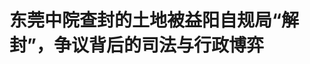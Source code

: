 <!DOCTYPE html>
<html lang="zh-CN">

<head>
    
<title>东莞中院查封的土地被益阳自规局“解封”，争议背后的司法与行政博弈_腾讯新闻</title>
<meta name="keywords" content="东莞中院,益阳,东莞,土地,查封,法院,湖南">
<meta name="description" content="法院查封的土地，却被异地自然资源和规划局直接解封，并注销了土地使用权。这是广东省东莞市中级人民法院在一起执行案中遇到的情况。该院查封的土地位于湖南省益阳市高新区，当法院准备对查封土地进行评估拍卖时，益阳市自然资源和规划局（以下简称“益阳自规局”）向法院发来一纸通知书，称经局长办公室会议，涉案土地已解...">
<meta name="author" content="腾讯网">
<meta name="copyright" content="Copyright 1998 - 2025 Tencent. All Rights Reserved">
<meta property="og:type" content="news" />

<meta property="og:title" content="东莞中院查封的土地被益阳自规局“解封”，争议背后的司法与行政博弈_腾讯新闻" />
<meta property="og:description" content="法院查封的土地，却被异地自然资源和规划局直接解封，并注销了土地使用权。这是广东省东莞市中级人民法院在一起执行案中遇到的情况。该院查封的土地位于湖南省益阳市高新区，当法院准备对查封土地进行评估拍卖时，益阳市自然资源和规划局（以下简称“益阳自规局”）向法院发来一纸通知书，称经局长办公室会议，涉案土地已解..." />
<meta property="og:url" content="https://news.qq.com/rain/a/20250524A01N5Y00" />
<meta property="og:image" content="https://inews.gtimg.com/news_ls/O17pRvGUvkfi67jfx78fYPyImjMrFt6RHea-VAThyPxs4AA_640330/0" />
<meta property="article:author" content="澎湃新闻" />
<meta property="article:published_time" content="2025-05-24 07:34:29" />
<meta property="category" content="law" />

<meta name="baidu-site-verification" content="jJeIJ5X7pP" />
    <meta charset="utf-8" />
<meta http-equiv="X-UA-Compatible" content="IE=Edge" />
<meta name="viewport" content="width=device-width, initial-scale=1, shrink-to-fit=no" />
<link rel="dns-prefetch" href="mat1.gtimg.com">
<link rel="dns-prefetch" href="i.news.qq.com">
<link rel="shortcut icon" href="https://mat1.gtimg.com/qqcdn/qqindex2021/favicon.ico">
<script nomodule="true" src="https://mat1.gtimg.com/qqcdn/qqindex2021/common-static/20240515201444/core3-37-1.min.js"></script>
<script>
  try {
    if (!window.IntersectionObserver) {
      var observerScript = document.createElement('script');
      observerScript.src = "https://mat1.gtimg.com/qqcdn/qqindex2021/common-static/20241024141058/intersection-observer-polyfill.js";
      document.head.appendChild(observerScript);
    }
  } catch (error) {}
</script>

<script>
  try {
    if (!Element.prototype.scrollTo) {
      var scrollScript = document.createElement('script');
      scrollScript.src = "https://mat1.gtimg.com/qqcdn/qqindex2021/common-static/20241025153001/scroll-behavior-polyfill.js";
      document.head.appendChild(scrollScript);
    }
  } catch (error) {}
</script>
<script>
  try {
    if ('scrollRestoration' in window.history) {
      window.history.scrollRestoration = 'manual';
    }
    window.isPcClient = Boolean(window.electron) && (
      window.navigator.userAgent.indexOf('pc-client') > 0 ||
      window.navigator.userAgent.indexOf('TencentNews') > 0
    );
  } catch {}
</script>
<script>
  try {
    if (window.isPcClient) {
      var bodyStyle = document.createElement('style');
      bodyStyle.innerText = 'body{ zoom: 0.95 }';
      document.head.appendChild(bodyStyle);
    }
  } catch {}
</script>
<script>
  window.DATA = {"url":"https://view.inews.qq.com/a/20250524A01N5Y00","article_id":"20250524A01N5Y00","article_type":"0","title":"东莞中院查封的土地被益阳自规局“解封”，争议背后的司法与行政博弈","desc":"法院查封的土地，却被异地自然资源和规划局直接解封，并注销了土地使用权。这是广东省东莞市中级人民法院在一起执行案中遇到的情况。该院查封的土地位于湖南省益阳市高新区，当法院准备对查封土地进行评估拍卖时，益阳市自然资源和规划局（以下简称“益阳自规局”）向法院发来一纸通知书，称经局长办公室会议，涉案土地已解...","iNewsRecommendLevel":1,"abstract":"法院查封的土地，却被异地自然资源和规划局直接解封，并注销了土地使用权。这是广东省东莞市中级人民法院在一起执行案中遇到的情况。该院查封的土地位于湖南省益阳市高新区，当法院准备对查封土地进行评估拍卖时，益阳市自然资源和规划局（以下简称“益阳自规局”）向法院发来一纸通知书，称经局长办公室会议，涉案土地已解...","catalog1":"law","ad_channel_sign":"news","introduction":"","media":"澎湃新闻","media_id":"5007264","pubtime":"2025-05-24 07:34:29","comment_id":"8414413270","political":0,"cmsId":"20250524A01N5Y00","cms_id":"20250524A01N5Y00","closeAllAd":0,"closeAllFavorite":false,"originContent":{"directory":{"ai_list":[{"desc":"法院查封的土地被异地局解封","link":"AIPOS_0"},{"desc":"东莞中院要求益阳局追回财产","link":"AIPOS_1"}],"enable":1,"list":null},"key_points_show":["广东省东莞市中级人民法院查封的土地位于湖南省益阳市高新区，却被益阳市自然资源和规划局直接解封并注销土地使用权。","2015年一起企业债务纠纷导致东莞中院查封涉案土地，益阳自规局在2024年7月解除了法院的查封并注销了土地使用权。","东莞中院已向益阳自规局发出通知，要求其追回查封财产或承担相应赔偿责任，但益阳方面未予回应。","由于此，东莞中院将继续对涉案土地进行拍卖处置，并追究益阳自规局的法律责任。"],"text":"\u003cdiv class=\"rich_media_content\"\u003e\u003cp\u003e\u003c!--AIPOS_0--\u003e法院查封的土地，却被异地自然资源和规划局直接解封，并注销了土地使用权。\u003c/p\u003e\u003cp\u003e这是广东省东莞市中级人民法院在一起执行案中遇到的情况。该院查封的土地位于湖南省益阳市高新区，当法院准备对查封土地进行评估拍卖时，益阳市自然资源和规划局（以下简称“益阳自规局”）向法院发来一纸通知书，称经局长办公室会议，涉案土地已解封，国有土地使用权证已注销。\u003c/p\u003e\u003cp\u003e法律明确规定，人民法院裁定采取的保全措施，除人民法院自行解除或上级法院决定解除外，保全期限内，任何单位不得解除保全措施。\u003c/p\u003e\u003cp\u003e\u003c!--AIPOS_1--\u003e东莞中院向益阳自规局发出通知，称其擅自处分该院已经查封的财产，责令限期追回上述财产或承担相应的赔偿责任。逾期不追回或赔偿的，该院将进行罚款或拘留。\u003c/p\u003e\u003cp\u003e\u003c!--IMG_0--\u003e\u003c/p\u003e\u003cp class=\"qqnews_image_desc\" style=\"color: #666; font-size: 14px; text-align: center\"\u003e涉案地块 。图均为采访获取资料\u003c/p\u003e\u003cp\u003e这起土地处分争议可上溯至2015年的一起企业债务纠纷，东莞中院在2016年查封了两块涉案土地。益阳方面2019年曾以涉案两块地为闲置土地作出无偿收回的决定，但未事先征求东莞中院意见，后续也未退回土地或给予债权人赔偿。\u003c/p\u003e\u003cp\u003e5月20日，时任益阳市自然资源和规划局局长龚悟云向澎湃新闻表示，“我们是依法依规的，是依法行政。”\u003c/p\u003e\u003cp\u003e而此前的2025年2月24日，东莞中院已对该“注销使用权证”的土地进行续封。\u003c/p\u003e\u003cp\u003e5月21日，东莞中院相关负责人回应澎湃新闻，“我们没有对涉案土地解封，我们的执行案件仍在办理当中。”\u003c/p\u003e\u003cp\u003e\u003c!--IMG_1--\u003e\u003c/p\u003e\u003cp class=\"qqnews_image_desc\" style=\"color: #666; font-size: 14px; text-align: center\"\u003e涉案地块\u003c/p\u003e\u003cp\u003e\u003cstrong\u003e法院欲拍卖查封土地，发现土地证早已被政府部门“注销”\u003c/strong\u003e\u003c/p\u003e\u003cp\u003e益阳市高新区龙洲路位于益阳城区，周边高楼林立、车水马龙，有喜来登酒店等高端商业。龙洲路与鹿角园路交界处西南角，龙洲南路东侧、迎宾路北侧，各有一块长满杂草的土地。这两块土地的使用权人为益阳惠和建设发展有限公司（以下简称惠和公司）。但因债务纠纷，这两块土地被东莞中院查封。\u003c/p\u003e\u003cp\u003e2024年5月，东莞中院选定评估机构、现场调查土地状况，准备对该土地进行拍卖处置。同年10月，当东莞中院向益阳市不动产中心调取土地权属登记现状，却得到反馈：涉案土地已于2024年7月4日被解封。解封“附记”是，根据益阳市自然资源和规划局第14次局长办公会议纪要、国有土地使用权证注销通知书，上报科长、中心分管主任同意，经中心主任批示，解除查封。\u003c/p\u003e\u003cp\u003e\u003c!--IMG_2--\u003e\u003c/p\u003e\u003cp class=\"qqnews_image_desc\" style=\"color: #666; font-size: 14px; text-align: center\"\u003e涉案地块大致方位\u003c/p\u003e\u003cp\u003e《最高人民法院关于适用\u0026lt;中华人民共和国民事诉讼法\u0026gt;的解释》第一百六十五条明确规定，人民法院裁定采取保全措施后，除作出保全裁定的人民法院自行解除或者其上级人民法院决定解除外，在保全期限内，任何单位不得解除保全措施。\u003c/p\u003e\u003cp\u003e东莞中院查封涉案土地，是为确保东莞市康帝国际酒店有限公司（以下简称康帝公司）一个多亿元的债权实现。\u003c/p\u003e\u003cp\u003e司法文书显示，2013年，惠和公司的股东莆田市美诚达李氏工艺美术有限公司（以下简称美诚达）为开发涉案土地，从康帝公司借款1.08亿元，惠和公司提供连带担保。2015年，由于上述欠款未按约偿还，康帝公司诉至法院，双方达成调解后，惠和公司仍未履行，康帝公司申请强制执行，2016年3月22日，东莞中院查封了上述两块土地。\u003c!--MID_AD_0--\u003e\u003c!--EOP_0--\u003e\u003c/p\u003e\u003c!--MID_ARTICLE_AD_0--\u003e\u003c!--PARAGRAPH_0--\u003e\u003cp\u003e2024年11月12日，就益阳自规局解封、注销土地使用权一事，东莞中院组织康帝公司以及益阳方面听证调查。益阳市高新区管委会派人参加，益阳自规局、不动产中心主要负责人均未到庭。2024年11月19日，益阳市委常委、副市长朱春光带队到东莞中院协调。法院转达了康帝公司提供的调解方案，但益阳方面没有现场表态。\u003c/p\u003e\u003cp\u003e2024年11月25日，东莞中院收到益阳自规局提交的《关于提供解封、注销登记有关依据的回复意见》。该意见称，益阳自规局收回案涉土地使用权有法律依据，如，湖南法院对要求撤销收回土地决定的驳回判决，闲置土地的处置法规等。\u003c/p\u003e\u003cp\u003e5月20日，在接受澎湃新闻采访时，益阳市财政局局长龚悟云表示，解封是“依法依规的，是有法律依据”。“除湖南高院的裁定，还有很多依据，我们是依法行政。”龚悟云说。他在2022年2月至2025年4月担任益阳市自然资源和规划局局长。\u003c/p\u003e\u003cp\u003e\u003c!--IMG_3--\u003e\u003c/p\u003e\u003cp class=\"qqnews_image_desc\" style=\"color: #666; font-size: 14px; text-align: center\"\u003e涉案土地的查封登记信息。\u003c/p\u003e\u003cp\u003e\u003cstrong\u003e土地被收回但债务尚未结清，湖南高院：政府表示愿意补偿\u003c/strong\u003e\u003c/p\u003e\u003cp\u003e湖南高院2023年5月5日作出的行政裁定显示，惠和公司于2011年11月2日取得涉案土地使用权证，两块地2013年经政府收回部分后，还有10万多平方米。2019年8月28日，益阳自规局认定，涉案两块地为闲置土地。2019年9月29日，经益阳市政府批准同意，益阳自规局作出无偿收回两块土地使用权的决定。\u003c/p\u003e\u003cp\u003e针对这个土地回收决定，债权人康帝公司于2019年12月3日向湖南省政府申请行政复议。随后，益阳市桃江县法院也立案受理惠和公司另一债权人\u003c!--SECURE_LINK_BEGIN_0--\u003e中建五局\u003c!--SECURE_LINK_END_0--\u003e的起诉，其起诉也是要求撤销该收回决定。桃江县法院作出驳回中建五局诉请的实体判决。湖南省政府基于桃江法院的判决，以“诉讼标的已为生效判决所羁束”为由，驳回了康帝公司的复议申请。\u003c!--MID_AD_1--\u003e\u003c!--EOP_1--\u003e\u003c/p\u003e\u003c!--MID_ARTICLE_AD_1--\u003e\u003c!--PARAGRAPH_1--\u003e\u003cp\u003e康帝公司不服，诉至长沙中级人民法院，长沙中院一审驳回。康帝公司又上诉至湖南省高级人民法院。湖南高院维持了长沙中院的裁定。\u003c/p\u003e\u003cp\u003e但湖南高院在裁定中明确指出，“桃江法院立案受理不当，导致后续湖南省政府只能作出驳回复议申请。但考虑到康帝公司诉讼目的是解决案涉土地被收回后对其债权的补偿问题，而益阳市政府、益阳市高新区管委会表示愿意制定相应补偿方案并继续与康帝公司、惠和公司进行沟通协调。综上所述，上诉人的上诉理由虽然部分成立，但鉴于本案并无改判的必要，故对一审裁定驳回起诉的处理结论可予维持。”\u003c!--MID_AD_2--\u003e\u003c!--EOP_2--\u003e\u003c/p\u003e\u003c!--MID_ARTICLE_AD_2--\u003e\u003c!--PARAGRAPH_2--\u003e\u003cp\u003e康帝公司代理律师刘高介绍，关于法院查封土地与行政无偿收回的问题，《最高人民法院第一巡回法庭关于行政审判法律适用若干问题的会议纪要》第27条提及：“法院查封之前，土地闲置已经超过两年的，市、县人民政府有权无偿收回土地使用权。但是，作出决定的市、县人民政府应当函请有关人民法院依法及时解除查封。人民法院及时解除查封的条件应当是，政府向债权人支付相应的债务及利息款项，结清查封土地上的债务。”\u003c!--MID_AD_3--\u003e\u003c!--EOP_3--\u003e\u003c/p\u003e\u003c!--MID_ARTICLE_AD_3--\u003e\u003c!--PARAGRAPH_3--\u003e\u003cp\u003e“根据上述文件，政府无偿回收土地的前提，是结清土地上的债务，再通过法院来解封。”刘高说。\u003c/p\u003e\u003cp\u003e澎湃新闻就此电话联系益阳市委常委、常务副市长兼益阳高新区党工委第一书记刘勇会，在表明记者的身份后，他连说三声“打错了”，便挂断了电话。\u003c/p\u003e\u003cp\u003e\u003c!--IMG_4--\u003e\u003c/p\u003e\u003cp class=\"qqnews_image_desc\" style=\"color: #666; font-size: 14px; text-align: center\"\u003e东莞中院向益阳资规局发出的通知\u003c/p\u003e\u003cp\u003e\u003cstrong\u003e东莞中院：土地仍在继续查封，将依法处置\u003c/strong\u003e\u003c/p\u003e\u003cp\u003e康帝公司法定代表人莫若彬向澎湃新闻称，自2016年法院查封涉案土地伊始，经康帝公司申请，东莞中院就在积极处置该土地。2016年5月，东莞中院委托评估机构对两块土地进行了评估，评估价值为1.308和1.015亿元。\u003c/p\u003e\u003cp\u003e但在执行过程中，2017年3月26日，东莞中院收到益阳市公安局朝阳分局发来的《关于中止拍卖惠和公司名下益国用（2011）第D00346、D00347号土地使用权的函》，该函称，涉案两宗土地使用权与该局立案侦查的惠和公司诈骗案中的标的物重合，而要求中止司法拍卖。后来，该刑事案件撤案。但2019年8月16日，又有案外人对涉案土地提执行异议。\u003c!--MID_AD_4--\u003e\u003c!--EOP_4--\u003e\u003c/p\u003e\u003c!--MID_ARTICLE_AD_4--\u003e\u003c!--PARAGRAPH_4--\u003e\u003cp\u003e2019年9月，益阳自规局在未事先征求东莞中院意见的情况下，作出了收回涉案土地的决定。此后因该收回决定，当事人提起系列诉讼并中断执行。\u003c/p\u003e\u003cp\u003e2023年5月湖南高院裁定下达后，经康帝公司申请，2023年6月6日，东莞中院恢复执行，涉案土地再次进入拍卖处置程序。然而，正如前述，益阳自规局又在未通知东莞中院的情况下，于2024年7月解除了法院的查封，并办理了土地注销登记。\u003c/p\u003e\u003cp\u003e莫若彬说，湖南高院裁定下达后，益阳高新区管委会与该公司协商，公司最终同意只补偿1.0669亿元，这比应得的债权少了1亿多元。当时约定补偿最迟在2023年12月底前支付，公司收款同时便向法院申请解封，但后来益阳方面一直没给补偿，直到土地证被注销。\u003c/p\u003e\u003cp\u003e在后续又多次协商无果的情况下，2024年12月13日，东莞中院向益阳自规局发出（2023）粤19执恢115号《通知》。\u003c/p\u003e\u003cp\u003e该通知称，益阳自规局擅自解除法院的查封措施，办理涉案土地使用权的注销登记，属于擅自处分法院已经查封的财产，责令追回上述财产或承担相应的赔偿责任。\u003c/p\u003e\u003cp\u003e该通知的法律依据是，《最高人民法院关于人民法院执行工作若干问题的规定（试行）》第32条：被执行人或其他人擅自处分已被查封、扣押、冻结财产的，人民法院有权责令责任人限期追回财产或承担相应的赔偿责任。\u003c/p\u003e\u003cp\u003e然而，通知发出后，益阳方面既未退回土地，又未给予赔偿。\u003c/p\u003e\u003cp\u003e2025年3月11日，康帝公司应东莞中院的调解要求，提出了最新的和解方案，延续此前双方达成的协议。3月24日，益阳高新区管委会向东莞中院回函称，目前惠和公司破产清算案正在司法程序当中，建议康帝公司向破产管理人申报债权，在破产程序中解决债权问题。\u003c/p\u003e\u003cp\u003e澎湃新闻注意到，在涉案土地被益阳自规局“解封”后，2025年2月24日，东莞中院向益阳市不动产登记中心发送了《协助执行通知书》，称继续查封涉案两块土地，续封期限为三年。\u003c/p\u003e\u003cp\u003e“我们没有对涉案土地解封，我们的执行案件仍在办理当中。”东莞中院相关负责人表示，“本案正在执行过程中，有效查封状态下，财产灭失，由谁来承担责任，承担什么样的责任，这是案件办理下一步需要解决的问题。”\u003c/p\u003e\u003cdiv powered-by=\"qqnews_ex-editor\"\u003e\u003c/div\u003e\u003cstyle\u003e.rich_media_content{--news-tabel-th-night-color: #444444;--news-font-day-color: #333;--news-font-night-color: #d9d9d9;--news-bottom-distance: 22px}.rich_media_content p:not([data-exeditor-arbitrary-box=image-box]){letter-spacing:.5px;line-height:30px;margin-bottom:var(--news-bottom-distance);word-wrap:break-word}.rich_media_content{color:var(--news-font-day-color);font-size:18px}@media(prefers-color-scheme:dark){body:not([data-weui-theme=light]):not([dark-mode-disable=true]) .rich_media_content p:not([data-exeditor-arbitrary-box=image-box]){letter-spacing:.5px;line-height:30px;margin-bottom:var(--news-bottom-distance);word-wrap:break-word}body:not([data-weui-theme=light]):not([dark-mode-disable=true]) .rich_media_content{color:var(--news-font-night-color)}}.data_color_scheme_dark .rich_media_content p:not([data-exeditor-arbitrary-box=image-box]){letter-spacing:.5px;line-height:30px;margin-bottom:var(--news-bottom-distance);word-wrap:break-word}.data_color_scheme_dark .rich_media_content{color:var(--news-font-night-color)}.data_color_scheme_dark .rich_media_content{font-size:18px}.rich_media_content p[data-exeditor-arbitrary-box=image-box]{margin-bottom:11px}.rich_media_content\u003ediv:not(.qnt-video),.rich_media_content\u003esection{margin-bottom:var(--news-bottom-distance)}.rich_media_content hr{margin-bottom:var(--news-bottom-distance)}.rich_media_content .link_list{margin:0;margin-top:20px;min-height:0!important}.rich_media_content blockquote{background:#f9f9f9;border-left:6px solid #ccc;margin:1.5em 10px;padding:.5em 10px}.rich_media_content blockquote p{margin-bottom:0!important}.data_color_scheme_dark .rich_media_content blockquote{background:#323232}@media(prefers-color-scheme:dark){body:not([data-weui-theme=light]):not([dark-mode-disable=true]) .rich_media_content blockquote{background:#323232}}.rich_media_content ol[data-ex-list]{--ol-start: 1;--ol-list-style-type: decimal;list-style-type:none;counter-reset:olCounter calc(var(--ol-start,1) - 1);position:relative}.rich_media_content ol[data-ex-list]\u003eli\u003e:first-child::before{content:counter(olCounter,var(--ol-list-style-type)) '. ';counter-increment:olCounter;font-variant-numeric:tabular-nums;display:inline-block}.rich_media_content ul[data-ex-list]{--ul-list-style-type: circle;list-style-type:none;position:relative}.rich_media_content ul[data-ex-list].nonUnicode-list-style-type\u003eli\u003e:first-child::before{content:var(--ul-list-style-type) ' ';font-variant-numeric:tabular-nums;display:inline-block;transform:scale(0.5)}.rich_media_content ul[data-ex-list].unicode-list-style-type\u003eli\u003e:first-child::before{content:var(--ul-list-style-type) ' ';font-variant-numeric:tabular-nums;display:inline-block;transform:scale(0.8)}.rich_media_content ol:not([data-ex-list]){padding-left:revert}.rich_media_content ul:not([data-ex-list]){padding-left:revert}.rich_media_content table{display:table;border-collapse:collapse;margin-bottom:var(--news-bottom-distance)}.rich_media_content table th,.rich_media_content table td{word-wrap:break-word;border:1px solid #ddd;white-space:nowrap;padding:2px 5px}.rich_media_content table th{font-weight:700;background-color:#f0f0f0;text-align:left}.rich_media_content table p{margin-bottom:0!important}.data_color_scheme_dark .rich_media_content table th{background:var(--news-tabel-th-night-color)}@media(prefers-color-scheme:dark){body:not([data-weui-theme=light]):not([dark-mode-disable=true]) .rich_media_content table th{background:var(--news-tabel-th-night-color)}}.rich_media_content .qqnews_image_desc,.rich_media_content p[type=om-image-desc]{line-height:20px!important;text-align:center!important;font-size:14px!important;color:#666!important}.rich_media_content div[data-exeditor-arbitrary-box=wrap]:not([data-exeditor-arbitrary-box-special-style]){max-width:100%}.rich_media_content .qqnews-content{--wmfont: 0;--wmcolor: transparent;font-size:var(--wmfont);color:var(--wmcolor);line-height:var(--wmfont)!important;margin-bottom:var(--wmfont)!important}.rich_media_content .qqnews_sign_emphasis{background:#f7f7f7}.rich_media_content .qqnews_sign_emphasis ol{word-wrap:break-word;border:none;color:#5c5c5c;line-height:28px;list-style:none;margin:14px 0 6px;padding:16px 15px 4px}.rich_media_content .qqnews_sign_emphasis p{margin-bottom:12px!important}.rich_media_content .qqnews_sign_emphasis ol\u003eli\u003ep{padding-left:30px}.rich_media_content .qqnews_sign_emphasis ol\u003eli{list-style:none}.rich_media_content .qqnews_sign_emphasis ol\u003eli\u003ep:first-child::before{margin-left:-30px;content:counter(olCounter,decimal) ''!important;counter-increment:olCounter!important;font-variant-numeric:tabular-nums!important;background:#37f;border-radius:2px;color:#fff;font-size:15px;font-style:normal;text-align:center;line-height:18px;width:18px;height:18px;margin-right:12px;position:relative;top:-1px}.data_color_scheme_dark .rich_media_content .qqnews_sign_emphasis{background:#262626}.data_color_scheme_dark .rich_media_content .qqnews_sign_emphasis ol\u003eli\u003ep{color:#a9a9a9}@media(prefers-color-scheme:dark){body:not([data-weui-theme=light]):not([dark-mode-disable=true]) .rich_media_content .qqnews_sign_emphasis{background:#262626}body:not([data-weui-theme=light]):not([dark-mode-disable=true]) .rich_media_content .qqnews_sign_emphasis ol\u003eli\u003ep{color:#a9a9a9}}.rich_media_content h1,.rich_media_content h2,.rich_media_content h3,.rich_media_content h4,.rich_media_content h5,.rich_media_content h6{margin-bottom:var(--news-bottom-distance);font-weight:700}.rich_media_content h1{font-size:20px}.rich_media_content h2,.rich_media_content h3{font-size:19px}.rich_media_content h4,.rich_media_content h5,.rich_media_content h6{font-size:18px}.rich_media_content li:empty{display:none}.rich_media_content ul,.rich_media_content ol{margin-bottom:var(--news-bottom-distance)}.rich_media_content div\u003ep:only-child{margin-bottom:0!important}.rich_media_content .cms-cke-widget-title-wrap p{margin-bottom:0!important}\u003c/style\u003e\u003c/div\u003e","version":"v2"},"originAttribute":{"IMG_0":{"bigOrigUrl":"https://inews.gtimg.com/om_bt/OeYKWDFlw-2VYzVYL5IJ9EQFoW9S3KQQ_rosjPyoQVkR4AA/0","compressUrl":"https://inews.gtimg.com/om_bt/OeYKWDFlw-2VYzVYL5IJ9EQFoW9S3KQQ_rosjPyoQVkR4AA/641","desc":"","fullPic":"1","height":481,"imgurl0":"https://inews.gtimg.com/om_bt/OeYKWDFlw-2VYzVYL5IJ9EQFoW9S3KQQ_rosjPyoQVkR4AA/0","imgurl1000":"https://inews.gtimg.com/om_bt/OeYKWDFlw-2VYzVYL5IJ9EQFoW9S3KQQ_rosjPyoQVkR4AA/1000","islong":0,"origUrl":"https://inews.gtimg.com/om_bt/OeYKWDFlw-2VYzVYL5IJ9EQFoW9S3KQQ_rosjPyoQVkR4AA/641","size":180,"style":"display: inline-block; max-width: 100%; width: 960px","thumb":"https://inews.gtimg.com/om_bt/OeYKWDFlw-2VYzVYL5IJ9EQFoW9S3KQQ_rosjPyoQVkR4AA_181x181s/0","url":"https://inews.gtimg.com/om_bt/OeYKWDFlw-2VYzVYL5IJ9EQFoW9S3KQQ_rosjPyoQVkR4AA/641","width":641},"IMG_1":{"bigOrigUrl":"https://inews.gtimg.com/om_bt/OcKYt4-GDFkXHgCH7DQI4fQ9lJsWosnMaxKlIIEBhBBX4AA/0","compressUrl":"https://inews.gtimg.com/om_bt/OcKYt4-GDFkXHgCH7DQI4fQ9lJsWosnMaxKlIIEBhBBX4AA/641","desc":"","fullPic":"1","height":481,"imgurl0":"https://inews.gtimg.com/om_bt/OcKYt4-GDFkXHgCH7DQI4fQ9lJsWosnMaxKlIIEBhBBX4AA/0","imgurl1000":"https://inews.gtimg.com/om_bt/OcKYt4-GDFkXHgCH7DQI4fQ9lJsWosnMaxKlIIEBhBBX4AA/1000","islong":0,"origUrl":"https://inews.gtimg.com/om_bt/OcKYt4-GDFkXHgCH7DQI4fQ9lJsWosnMaxKlIIEBhBBX4AA/641","size":108,"style":"display: inline-block; max-width: 100%; width: 960px","thumb":"https://inews.gtimg.com/om_bt/OcKYt4-GDFkXHgCH7DQI4fQ9lJsWosnMaxKlIIEBhBBX4AA_181x181s/0","url":"https://inews.gtimg.com/om_bt/OcKYt4-GDFkXHgCH7DQI4fQ9lJsWosnMaxKlIIEBhBBX4AA/641","width":641},"IMG_2":{"bigOrigUrl":"https://inews.gtimg.com/om_bt/OsV61g_L-9rlM5cyZGehPIbMw4m_xa29LyLWzuqOL7SC0AA/0","compressUrl":"https://inews.gtimg.com/om_bt/OsV61g_L-9rlM5cyZGehPIbMw4m_xa29LyLWzuqOL7SC0AA/641","desc":"","fullPic":"1","height":1144,"imgurl0":"https://inews.gtimg.com/om_bt/OsV61g_L-9rlM5cyZGehPIbMw4m_xa29LyLWzuqOL7SC0AA/0","imgurl1000":"https://inews.gtimg.com/om_bt/OsV61g_L-9rlM5cyZGehPIbMw4m_xa29LyLWzuqOL7SC0AA/1000","islong":0,"origUrl":"https://inews.gtimg.com/om_bt/OsV61g_L-9rlM5cyZGehPIbMw4m_xa29LyLWzuqOL7SC0AA/641","size":791,"style":"display: inline-block; max-width: 100%; width: 960px","thumb":"https://inews.gtimg.com/om_bt/OsV61g_L-9rlM5cyZGehPIbMw4m_xa29LyLWzuqOL7SC0AA_181x181s/0","url":"https://inews.gtimg.com/om_bt/OsV61g_L-9rlM5cyZGehPIbMw4m_xa29LyLWzuqOL7SC0AA/641","width":641},"IMG_3":{"bigOrigUrl":"https://inews.gtimg.com/om_bt/O8NF6g_o0M2TmvKQrlZS5iG_TAWfiHhnBLlhe-AOb7BEgAA/0","compressUrl":"https://inews.gtimg.com/om_bt/O8NF6g_o0M2TmvKQrlZS5iG_TAWfiHhnBLlhe-AOb7BEgAA/641","desc":"","fullPic":"1","height":845,"imgurl0":"https://inews.gtimg.com/om_bt/O8NF6g_o0M2TmvKQrlZS5iG_TAWfiHhnBLlhe-AOb7BEgAA/0","imgurl1000":"https://inews.gtimg.com/om_bt/O8NF6g_o0M2TmvKQrlZS5iG_TAWfiHhnBLlhe-AOb7BEgAA/1000","islong":0,"origUrl":"https://inews.gtimg.com/om_bt/O8NF6g_o0M2TmvKQrlZS5iG_TAWfiHhnBLlhe-AOb7BEgAA/641","size":502,"style":"display: inline-block; max-width: 100%; width: 960px","thumb":"https://inews.gtimg.com/om_bt/O8NF6g_o0M2TmvKQrlZS5iG_TAWfiHhnBLlhe-AOb7BEgAA_181x181s/0","url":"https://inews.gtimg.com/om_bt/O8NF6g_o0M2TmvKQrlZS5iG_TAWfiHhnBLlhe-AOb7BEgAA/641","width":641},"IMG_4":{"bigOrigUrl":"https://inews.gtimg.com/om_bt/OKnw9DqERlpVLFo3qb9Keo-0J2JV2BBHjNaLN_0nUfWJwAA/0","compressUrl":"https://inews.gtimg.com/om_bt/OKnw9DqERlpVLFo3qb9Keo-0J2JV2BBHjNaLN_0nUfWJwAA/641","desc":"","fullPic":"1","height":1196,"imgurl0":"https://inews.gtimg.com/om_bt/OKnw9DqERlpVLFo3qb9Keo-0J2JV2BBHjNaLN_0nUfWJwAA/0","imgurl1000":"https://inews.gtimg.com/om_bt/OKnw9DqERlpVLFo3qb9Keo-0J2JV2BBHjNaLN_0nUfWJwAA/1000","islong":0,"origUrl":"https://inews.gtimg.com/om_bt/OKnw9DqERlpVLFo3qb9Keo-0J2JV2BBHjNaLN_0nUfWJwAA/641","size":465,"style":"display: inline-block; max-width: 100%; width: 960px","thumb":"https://inews.gtimg.com/om_bt/OKnw9DqERlpVLFo3qb9Keo-0J2JV2BBHjNaLN_0nUfWJwAA_181x181s/0","url":"https://inews.gtimg.com/om_bt/OKnw9DqERlpVLFo3qb9Keo-0J2JV2BBHjNaLN_0nUfWJwAA/641","width":641}},"selfDeclare":{},"userAddress":"上海","card":{"chlid":"5007264","chlname":"澎湃新闻","desc":"有内涵的时政类新媒体","icon":"http://inews.gtimg.com/newsapp_ls/0/87129268_100100/0","msgEntry":1,"uin":"ecdae2b6a65be6a1d0b67d6f7646f74c6d","update_frequency":"1748056470","vip_desc":"澎湃新闻官方账号","vip_icon_night":"http://inews.gtimg.com/newsapp_ls/0/14876049528/0","vip_place":"left","vip_type":"30013","vip_icon":"http://inews.gtimg.com/newsapp_ls/0/14876049251/0","vip_type_new":"30013","suid":"8QMf2Hpc7oQZvDjf","liveInfo":{"roomID":"1443368162","roomStatus":"2","cms_id":"RLV2025040800009000","article_type":"102"},"cpLevel":1},"interationCount":{"like":446,"collect":225,"share":506},"payment_info":{},"article_is_pay":false,"payment_column_info_v1":{"is_column_pay":false,"read_count_all":0},"tag_info_item":null,"contentWordsNum":3327,"extraProperty":{"FeedbackDetailDisableInsert":1,"zanSkinType":""},"relateWelfare":{},"aiSwitch":true,"isOversize":false,"videoArr":[]};
</script>
<script>
  window.channelInfo = {"channelConfig":{"channelNav":[{"_auto_id":"1","active_alien_img":"","alien_img":"","channel_id":"news_news_home","is_local":"0","link":"https://www.qq.com","name_cn":"首页","name_en":"home"},{"_auto_id":"2","active_alien_img":"","alien_img":"","channel_id":"news_news_top","is_local":"0","link":"","name_cn":"要闻","name_en":"news"},{"_auto_id":"4","active_alien_img":"","alien_img":"","channel_id":"news_news_bj","is_local":"1","link":"","name_cn":"北京","name_en":"bj"},{"_auto_id":"5","active_alien_img":"","alien_img":"","channel_id":"news_news_finance","is_local":"0","link":"","name_cn":"财经","name_en":"finance"},{"_auto_id":"6","active_alien_img":"","alien_img":"","channel_id":"news_news_tech","is_local":"0","link":"","name_cn":"科技","name_en":"tech"},{"_auto_id":"7","active_alien_img":"","alien_img":"","channel_id":"tv","is_local":"0","link":"https://v.qq.com/channel/tv/?ptag=qqnews","name_cn":"电视剧","name_en":"tv"},{"_auto_id":"8","active_alien_img":"","alien_img":"","channel_id":"news_news_qa","is_local":"0","link":"","name_cn":"热问","name_en":"qa"},{"_auto_id":"9","active_alien_img":"","alien_img":"","channel_id":"news_news_ent","is_local":"0","link":"","name_cn":"娱乐","name_en":"ent"},{"_auto_id":"10","active_alien_img":"","alien_img":"","channel_id":"variety","is_local":"0","link":"https://v.qq.com/channel/variety/?ptag=qqnews","name_cn":"综艺","name_en":"variety"},{"_auto_id":"11","active_alien_img":"","alien_img":"","channel_id":"news_news_sports","is_local":"0","link":"","name_cn":"体育","name_en":"sports"},{"_auto_id":"13","active_alien_img":"","alien_img":"","channel_id":"news_news_nba","is_local":"0","link":"","name_cn":"NBA","name_en":"nba"},{"_auto_id":"14","active_alien_img":"","alien_img":"","channel_id":"news_news_world","is_local":"0","link":"","name_cn":"国际","name_en":"world"},{"_auto_id":"15","active_alien_img":"","alien_img":"","channel_id":"news_news_mil","is_local":"0","link":"","name_cn":"军事","name_en":"milite"},{"_auto_id":"16","active_alien_img":"","alien_img":"","channel_id":"news_news_auto","is_local":"0","link":"","name_cn":"汽车","name_en":"auto"},{"_auto_id":"17","active_alien_img":"","alien_img":"","channel_id":"news_news_house","is_local":"0","link":"","name_cn":"房产","name_en":"house"},{"_auto_id":"18","active_alien_img":"","alien_img":"","channel_id":"news_news_edu","is_local":"0","link":"","name_cn":"教育","name_en":"edu"},{"_auto_id":"19","active_alien_img":"","alien_img":"","channel_id":"news_news_antip","is_local":"0","link":"","name_cn":"健康","name_en":"health"},{"_auto_id":"20","active_alien_img":"","alien_img":"","channel_id":"news_news_video","is_local":"0","link":"","name_cn":"视频","name_en":"video"},{"_auto_id":"21","active_alien_img":"","alien_img":"","channel_id":"news_news_game","is_local":"0","link":"","name_cn":"游戏","name_en":"games"},{"_auto_id":"22","active_alien_img":"","alien_img":"","channel_id":"news_news_nchupin","is_local":"0","link":"","name_cn":"眼界","name_en":"chupin"},{"_auto_id":"24","active_alien_img":"","alien_img":"","channel_id":"news_news_football","is_local":"0","link":"","name_cn":"足球","name_en":"football"},{"_auto_id":"25","active_alien_img":"","alien_img":"","channel_id":"news_news_kepu","is_local":"0","link":"","name_cn":"科学","name_en":"kepu"},{"_auto_id":"26","active_alien_img":"","alien_img":"","channel_id":"news_news_digi","is_local":"0","link":"","name_cn":"数码","name_en":"digi"},{"_auto_id":"28","active_alien_img":"","alien_img":"","channel_id":"ymzx","is_local":"0","link":"https://gamer.qq.com/v2/cloudgame/game/96897?ichannel=txxwpc0Ftxxwpc1","name_cn":"元梦之星","name_en":"news_news_ymzx"},{"_auto_id":"31","active_alien_img":"","alien_img":"","channel_id":"movie","is_local":"0","link":"https://v.qq.com/channel/movie/?ptag=qqnews","name_cn":"电影","name_en":"movie"},{"_auto_id":"32","active_alien_img":"","alien_img":"","channel_id":"news_news_esport","is_local":"0","link":"","name_cn":"电竞","name_en":"esport"},{"_auto_id":"34","active_alien_img":"","alien_img":"","channel_id":"news_news_history","is_local":"0","link":"","name_cn":"历史","name_en":"history"},{"_auto_id":"35","active_alien_img":"","alien_img":"","channel_id":"news_news_baby","is_local":"0","link":"","name_cn":"育儿","name_en":"baby"},{"_auto_id":"36","active_alien_img":"","alien_img":"","channel_id":"hbjy","is_local":"0","link":"https://gp.qq.com/act/a20250421mnqlx/news.shtml","name_cn":"和平精英","name_en":"news_news_hbjy"},{"_auto_id":"37","active_alien_img":"","alien_img":"","channel_id":"cloud_gamer","is_local":"0","link":"https://gamer.qq.com/?ichannel=txxwpc0Ftxxwpc1","name_cn":"云游戏","name_en":"cloud_gamer"},{"_auto_id":"38","active_alien_img":"","alien_img":"","channel_id":"news_news_lic","is_local":"0","link":"","name_cn":"理财","name_en":"finance_licai"},{"_auto_id":"39","active_alien_img":"","alien_img":"","channel_id":"news_news_istock","is_local":"0","link":"","name_cn":"股票","name_en":"finance_stock"},{"_auto_id":"40","active_alien_img":"","alien_img":"","channel_id":"ren_min_shi_pin","is_local":"0","link":"https://news.qq.com/omn/author/8QMd3Hld74cbujbY?tab=om_video","name_cn":"人民视频","name_en":"ren_min_shi_pin"},{"_auto_id":"41","active_alien_img":"","alien_img":"","channel_id":"news_news_weather","is_local":"0","link":"https://tianqi.qq.com/index.htm","name_cn":"天气","name_en":"weather"}]}};
</script>
<script>
  window.articleConfig = {"rightConfig":[{"_auto_id":"1","category_key":"default","modules":"{\"moduleList\":[{\"title\":\"作者其他文章\",\"id\":\"user_article\"},{\"title\":\"精选视频\",\"id\":\"video_album\",\"videoType\":\"tag\",\"videoId\":\"aUepxrtchGM=\",\"isSticky\":0},{\"title\":\"下载条\",\"id\":\"download_banner\",\"isSticky\":1},{\"title\":\"热点榜\",\"id\":\"hot_rank_list\",\"isSticky\":1},{\"title\":\"广告推广\",\"id\":\"ssp_ad_module\",\"category\":\"ad_ssp\",\"loid\":\"109\",\"isSticky\":1},{\"title\":\"广告推广位\",\"id\":\"c2s_ad_module\",\"category\":\"right_c2s\",\"path\":\"QQcom_all_Rectangle-1|QQcom_all_Rectangle-2|QQcom_all_Rectangle-3\",\"isSticky\":1}]}"},{"_auto_id":"2","category_key":"ent","modules":"{\"moduleList\":[{\"title\":\"作者其他文章\",\"id\":\"user_article\"},{\"title\":\"精选视频\",\"id\":\"video_album\",\"videoType\":\"tag\",\"videoId\":\"aUepxrtchGM=\"},{\"title\":\"下载条\",\"id\":\"download_banner\",\"isSticky\":1},{\"title\":\"热点榜\",\"id\":\"hot_rank_list\",\"isSticky\":1},{\"title\":\"广告推广\",\"id\":\"ssp_ad_module\",\"category\":\"ad_ssp\",\"loid\":\"109\",\"isSticky\":1},{\"title\":\"广告推广\",\"id\":\"ssp_ad_module\",\"category\":\"ad_ssp\",\"loid\":\"117\",\"isSticky\":1}]}"},{"_auto_id":"3","category_key":"game","modules":"{\"moduleList\":[{\"title\":\"作者其他文章\",\"id\":\"user_article\"},{\"title\":\"精选视频\",\"id\":\"video_album\",\"videoType\":\"tag\",\"videoId\":\"aUepxrtchGM=\"},{\"title\":\"热门游戏\",\"id\":\"recommend_game\",\"isSticky\":0},{\"title\":\"下载条\",\"id\":\"download_banner\",\"isSticky\":1},{\"title\":\"热点榜\",\"id\":\"hot_rank_list\",\"isSticky\":1},{\"title\":\"广告推广\",\"id\":\"ssp_ad_module\",\"category\":\"ad_ssp\",\"loid\":\"109\",\"isSticky\":1},{\"title\":\"广告推广位\",\"id\":\"c2s_ad_module\",\"category\":\"right_c2s\",\"path\":\"QQcom_all_Rectangle-1|QQcom_all_Rectangle-2|QQcom_all_Rectangle-3\",\"isSticky\":1}]}"},{"_auto_id":"4","category_key":"tech","modules":"{\"moduleList\":[{\"title\":\"作者其他文章\",\"id\":\"user_article\"},{\"title\":\"精选视频\",\"id\":\"video_album\",\"videoType\":\"tag\",\"videoId\":\"aUepxrtchGM=\"},{\"title\":\"下载条\",\"id\":\"download_banner\",\"isSticky\":1},{\"title\":\"热点榜\",\"id\":\"hot_rank_list\",\"isSticky\":1},{\"title\":\"广告推广\",\"id\":\"ssp_ad_module\",\"category\":\"ad_ssp\",\"loid\":\"109\",\"isSticky\":1},{\"title\":\"广告推广位\",\"id\":\"c2s_ad_module\",\"category\":\"right_c2s\",\"path\":\"QQcom_all_Rectangle-1|QQcom_all_Rectangle-2|QQcom_all_Rectangle-3\",\"isSticky\":1}]}"},{"_auto_id":"5","category_key":"finance","modules":"{\"moduleList\":[{\"title\":\"作者其他文章\",\"id\":\"user_article\"},{\"title\":\"精选视频\",\"id\":\"video_album\",\"videoType\":\"tag\",\"videoId\":\"aUepxrtchGM=\"},{\"title\":\"下载条\",\"id\":\"download_banner\",\"isSticky\":1},{\"title\":\"热点榜\",\"id\":\"hot_rank_list\",\"isSticky\":1},{\"title\":\"广告推广\",\"id\":\"ssp_ad_module\",\"category\":\"ad_ssp\",\"loid\":\"109\",\"isSticky\":1},{\"title\":\"广告推广位\",\"id\":\"c2s_ad_module\",\"category\":\"right_c2s\",\"path\":\"QQcom_all_Rectangle-1|QQcom_all_Rectangle-2|QQcom_all_Rectangle-3\",\"isSticky\":1}]}"},{"_auto_id":"6","category_key":"news","modules":"{\"moduleList\":[{\"title\":\"作者其他文章\",\"id\":\"user_article\"},{\"title\":\"精选视频\",\"id\":\"video_album\",\"videoType\":\"tag\",\"videoId\":\"aUepxrtchGM=\"},{\"title\":\"下载条\",\"id\":\"download_banner\",\"isSticky\":1},{\"title\":\"热点榜\",\"id\":\"hot_rank_list\",\"isSticky\":1},{\"title\":\"广告推广\",\"id\":\"ssp_ad_module\",\"category\":\"ad_ssp\",\"loid\":\"109\",\"isSticky\":1},{\"title\":\"广告推广位\",\"id\":\"c2s_ad_module\",\"category\":\"right_c2s\",\"path\":\"QQcom_all_Rectangle-1|QQcom_all_Rectangle-2|QQcom_all_Rectangle-3\",\"isSticky\":1}]}"},{"_auto_id":"7","category_key":"fashion","modules":"{\"moduleList\":[{\"title\":\"作者其他文章\",\"id\":\"user_article\"},{\"title\":\"精选视频\",\"id\":\"video_album\",\"videoType\":\"tag\",\"videoId\":\"aUepxrtchGM=\"},{\"title\":\"下载条\",\"id\":\"download_banner\",\"isSticky\":1},{\"title\":\"热点榜\",\"id\":\"hot_rank_list\",\"isSticky\":1},{\"title\":\"广告推广\",\"id\":\"ssp_ad_module\",\"category\":\"ad_ssp\",\"loid\":\"109\",\"isSticky\":1},{\"title\":\"广告推广位\",\"id\":\"c2s_ad_module\",\"category\":\"right_c2s\",\"path\":\"QQcom_all_Rectangle-1|QQcom_all_Rectangle-2|QQcom_all_Rectangle-3\",\"isSticky\":1}]}"},{"_auto_id":"8","category_key":"sports","modules":"{\"moduleList\":[{\"title\":\"作者其他文章\",\"id\":\"user_article\"},{\"title\":\"精选视频\",\"id\":\"video_album\",\"videoType\":\"tag\",\"videoId\":\"aUepxrtchGM=\"},{\"title\":\"下载条\",\"id\":\"download_banner\",\"isSticky\":1},{\"title\":\"热点榜\",\"id\":\"hot_rank_list\",\"isSticky\":1},{\"title\":\"广告推广\",\"id\":\"ssp_ad_module\",\"category\":\"ad_ssp\",\"loid\":\"109\",\"isSticky\":1},{\"title\":\"广告推广位\",\"id\":\"c2s_ad_module\",\"category\":\"right_c2s\",\"path\":\"QQcom_all_Rectangle-1|QQcom_all_Rectangle-2|QQcom_all_Rectangle-3\",\"isSticky\":1}]}"},{"_auto_id":"9","category_key":"health","modules":"{\"moduleList\":[{\"title\":\"作者其他文章\",\"id\":\"user_article\"},{\"title\":\"精选视频\",\"id\":\"video_album\",\"videoType\":\"tag\",\"videoId\":\"aUepxrtchGM=\"},{\"title\":\"下载条\",\"id\":\"download_banner\",\"isSticky\":1},{\"title\":\"热点榜\",\"id\":\"hot_rank_list\",\"isSticky\":1},{\"title\":\"广告推广\",\"id\":\"ssp_ad_module\",\"category\":\"ad_ssp\",\"loid\":\"109\",\"isSticky\":1},{\"title\":\"广告推广位\",\"id\":\"c2s_ad_module\",\"category\":\"right_c2s\",\"path\":\"QQcom_all_Rectangle-1|QQcom_all_Rectangle-2|QQcom_all_Rectangle-3\",\"isSticky\":1}]}"},{"_auto_id":"10","category_key":"nba","modules":"{\"moduleList\":[{\"title\":\"作者其他文章\",\"id\":\"user_article\"},{\"title\":\"精选视频\",\"id\":\"video_album\",\"videoType\":\"tag\",\"videoId\":\"aUepxrtchGM=\"},{\"title\":\"下载条\",\"id\":\"download_banner\",\"isSticky\":1},{\"title\":\"热点榜\",\"id\":\"hot_rank_list\",\"isSticky\":1},{\"title\":\"广告推广\",\"id\":\"ssp_ad_module\",\"category\":\"ad_ssp\",\"loid\":\"109\",\"isSticky\":1},{\"title\":\"广告推广位\",\"id\":\"c2s_ad_module\",\"category\":\"right_c2s\",\"path\":\"QQcom_all_Rectangle-1|QQcom_all_Rectangle-2|QQcom_all_Rectangle-3\",\"isSticky\":1}]}"},{"_auto_id":"11","category_key":"edu","modules":"{\"moduleList\":[{\"title\":\"作者其他文章\",\"id\":\"user_article\"},{\"title\":\"精选视频\",\"id\":\"video_album\",\"videoType\":\"tag\",\"videoId\":\"aUWpxLNdg2c=\"},{\"title\":\"下载条\",\"id\":\"download_banner\",\"isSticky\":1},{\"title\":\"热点榜\",\"id\":\"hot_rank_list\",\"isSticky\":1},{\"title\":\"广告推广\",\"id\":\"ssp_ad_module\",\"category\":\"ad_ssp\",\"loid\":\"109\",\"isSticky\":1},{\"title\":\"广告推广位\",\"id\":\"c2s_ad_module\",\"category\":\"right_c2s\",\"path\":\"QQcom_all_Rectangle-1|QQcom_all_Rectangle-2|QQcom_all_Rectangle-3\",\"isSticky\":1}]}"},{"_auto_id":"12","category_key":"ad","modules":"{\"moduleList\":[{\"title\":\"广告推广\",\"id\":\"ssp_ad_module\",\"category\":\"ad_ssp\",\"loid\":\"109\",\"isSticky\":1},{\"title\":\"广告推广位\",\"id\":\"c2s_ad_module\",\"category\":\"right_c2s\",\"path\":\"QQcom_all_Rectangle-1|QQcom_all_Rectangle-2|QQcom_all_Rectangle-3\",\"isSticky\":1}]}"}],"tonglanAdConfig":[{"_auto_id":"1","modules":"{\"moduleList\":[{\"title\":\"广告推广位\",\"id\":\"top\",\"category\":\"top_c2s\",\"path\":\"QQcom_all_Width1-1\"},{\"title\":\"广告推广位\",\"id\":\"bottom\",\"category\":\"bottom_c2s\",\"path\":\"QQcom_all_Width1-2\"}]}"}],"bottomConfig":[],"videoAdConfig":[{"_auto_id":"1","normal_time":"10","switch":"1","video_count":"0","video_time":"0"}],"rightGameConfig":[{"_auto_id":"2","desc":"连续登录送游戏钻石，群雄共聚称霸沙城","icon":"https://inews.gtimg.com/newsapp_bt/0/0627161037914_3816/0","link":"https://s.iwan.qq.com/opengame/tenvideo/index.html?hidestatusbar=1&hidetitlebar=1&immersive=1&syswebview=1&landscape=1&gameid=49085&url=https%3A%2F%2Fgz-file.91ninthpalace.com%2Fwzzx%2Findex_tencent_iwan.html%20&ref_ele=90015","name":"王者之心2"},{"_auto_id":"3","desc":"上线送VIP！万人同屏横扫沙城","icon":"https://inews.gtimg.com/newsapp_bt/0/0627155752146_4584/0","link":"https://s.iwan.qq.com/opengame/tenvideo/index.html?hidestatusbar=1&hidetitlebar=1&immersive=1&landscape=1&syswebview=1&gameid=47203&url=https%3A%2F%2Fcqss2login.bigrnet.com%2Fiwan%2Fh5%2Fplay%2Floading&ref_ele=90015","name":"传奇盛世"},{"_auto_id":"4","desc":"超高爆率，经典玩法","icon":"https://inews.gtimg.com/newsapp_bt/0/0627160641137_9103/0","link":"https://s.iwan.qq.com/opengame/tenvideo/index.html?hidestatusbar=1&hidetitlebar=1&immersive=1&syswebview=1&gameid=43803&url=https%3A%2F%2Fsdk.mxzgame.com%2FGames%2Fportal%2F108337%2FTXVApp&ref_ele=90015","name":"新不良人"},{"_auto_id":"6","desc":"超多福利登录即领，海量游戏任你畅玩","icon":"https://inews.gtimg.com/newsapp_bt/0/111315495935_3595/0","link":"https://dldir3.qq.com/minigamefile/webdownloads/QQGameMini_silent_1002020001_cid0.exe","name":"QQ游戏大厅"},{"_auto_id":"7","desc":"纯正经典玩法，欢乐挑战赛火热来袭","icon":"https://inews.gtimg.com/newsapp_bt/0/070918050891_4971/0","link":"https://minigame.qq.com/h5game_frame_test/?appid=200904&ifid=1502020001","name":"欢乐斗地主"},{"_auto_id":"8","desc":"新服大放送，享赚你就来","icon":"https://inews.gtimg.com/newsapp_bt/0/0627154608860_7318/0","link":"https://s.iwan.qq.com/opengame/tenvideo/index.html?hidestatusbar=1&hidetitlebar=1&immersive=1&syswebview=1&landscape=1&gameid=43403&url=https%3A%2F%2Flogin-wxxyx2-bzsc.jikewan.com%2Fgame%2Fcqtxvideo.html&ref_ele=90015","name":"百战沙城"},{"_auto_id":"9","desc":"全新极速版本爽玩！送新武魂转换卡","icon":"https://inews.gtimg.com/newsapp_bt/0/1016115936984_7153/0","link":"https://s.iwan.qq.com/opengame/tenvideo/index.html?hidestatusbar=1&hidetitlebar=1&immersive=1&syswebview=1&gameid=51477&url=https%3A%2F%2Fh5sdk.cdqcwl.com%2Fsdk%2Ftxaiwandefault%2Fce43a6806214ed5b3e2227ca7e99e27a%2F2231&ref_ele=90015","name":"斗罗大陆"},{"_auto_id":"10","desc":"原汁原味，正版授权","icon":"https://inews.gtimg.com/newsapp_bt/0/0627160844946_1794/0","link":"https://s.iwan.qq.com/opengame/tenvideo/index.html?hidetitlebar=1&immersive=1&syswebview=1&landscape=1&gameid=37275&url=https%3A%2F%2Fsdk.mxzgame.com%2FGames%2Fportal%2F100211%2FTXVApp&ref_ele=90015","name":"原始传奇"},{"_auto_id":"11","desc":"登录领神秘巨星，打造巅峰阵容","icon":"https://inews.gtimg.com/newsapp_bt/0/0701170959368_8122/0","link":"https://s.iwan.qq.com/opengame/tenvideo/index.html?hidestatusbar=1&hidetitlebar=1&immersive=1&syswebview=1&gameid=40591&url=https%3A%2F%2Frh.diaigame.com%2Fh5plat%2Fplay%2Fpackage_code%2FP0012462&ref_ele=90015","name":"巅峰冠军足球"},{"_auto_id":"12","desc":"赛季制实时PVP联机对战","icon":"https://inews.gtimg.com/newsapp_bt/0/0701165259701_7142/0","link":"https://s.iwan.qq.com/opengame/tenvideo/index.html?hidestatusbar=1&hidetitlebar=1&immersive=1&syswebview=1&gameid=49634&url=https%3A%2F%2Ffootball.shenshoucdn.com%2Ffootball_new%2Fh5%2Ftxsp%2Findex.html&ref_ele=90015","name":"球场风云"},{"_auto_id":"13","desc":"专注超爽打宝体验","icon":"https://inews.gtimg.com/newsapp_bt/0/0627154956673_3154/0","link":"https://s.iwan.qq.com/opengame/tenvideo/index.html?hidestatusbar=1&hidetitlebar=1&immersive=1&syswebview=1&gameid=41057&url=https%3A%2F%2Fh5apily.fire2333.com%2Fh5sdk%2Ftxshipin%2Findex%2F3200222%2F3200112&ref_ele=90015","name":"传奇至尊"},{"_auto_id":"16","desc":"火爆新服，福利满满","icon":"https://inews.gtimg.com/newsapp_bt/0/0701171307639_4759/0","link":"https://s.iwan.qq.com/opengame/tenvideo/index.html?hidestatusbar=1&hidetitlebar=1&immersive=1&syswebview=1&gameid=50335&url=https%3A%2F%2Fh5-union-cdn.pptgame.cn%2Findex.html%3Ftx_package_id%3D10202%20&ref_ele=90015","name":"火源战纪"},{"_auto_id":"17","desc":"魔幻风格，超大场面","icon":"https://inews.gtimg.com/newsapp_bt/0/0701171500721_6895/0","link":"https://s.iwan.qq.com/opengame/tenvideo/index.html?hidestatusbar=1&hidetitlebar=1&immersive=1&syswebview=1&gameid=33112&url=https%3A%2F%2Fcsjs-tx.ebibi.com%2Fgame%2Fh5iwan-wwzs%2Fmain%2Findex.html&ref_ele=90015","name":"万王之神"},{"_auto_id":"19","desc":"经典神话背景，高清细腻画质","icon":"https://inews.gtimg.com/newsapp_bt/0/0709181543493_4955/0","link":"https://s.iwan.qq.com/opengame/tenvideo/index.html?hidestatusbar=1&hidetitlebar=1&immersive=1&syswebview=1&gameid=39686&url=https%3A%2F%2Fsdk.gz.1253361160.clb.myqcloud.com%2FGames%2Fportal%2F108311%2FTXVApp&ref_ele=90015","name":"凡人神将传"}]};
</script>
<script src="https://mat1.gtimg.com/www/js/emonitor/custom_ed041a23.js" charset="utf-8"></script>
<script>
  try {
    window.emonitorIns = emonitor.create({
      name: 'newsqq_normalArticle',
      atta: {
        name: 'newsqq',
      },
      mode: '007',
    });
  } catch (err) {
    console.warn(err);
  }
</script>
<link href="https://mat1.gtimg.com/qqcdn/qqindex2021/common-static/hel/qqnews-pc-dc_20250515055953/static/css/static.css" rel="stylesheet">

<script>window.__HEL_PRESET_META__={"qqnews-pc-components":{"app":{"id":1366,"name":"qqnews-pc-components","app_group_name":"qqnews-pc-components","proj_ver":{"map":{},"utime":0},"online_version":"qqnews-pc-components_20250515055747","build_version":"qqnews-pc-components_20250520070753","update_at":"2025-05-20T11:08:42.000Z","desc":"set by [init], from container [formal.pc.dc.tj100994] worker [1]"},"version":{"sub_app_name":"qqnews-pc-components","sub_app_version":"qqnews-pc-components_20250520070753","src_map":{"webDirPath":"https://mat1.gtimg.com/qqcdn/qqindex2021/common-static/hel/qqnews-pc-components_20250520070753","htmlIndexSrc":"https://mat1.gtimg.com/qqcdn/qqindex2021/common-static/hel/qqnews-pc-components_20250520070753/index.html","extractMode":"all","iframeSrc":"","chunkCssSrcList":["https://mat1.gtimg.com/qqcdn/qqindex2021/common-static/hel/qqnews-pc-components_20250520070753/static/css/index.css"],"chunkJsSrcList":["https://mat1.gtimg.com/qqcdn/qqindex2021/common-static/hel/qqnews-pc-components_20250520070753/static/js/index.js"],"staticCssSrcList":[],"staticJsSrcList":["https://mat1.gtimg.com/qqcdn/qqindex2021/static/20231212123233/react.production.min.js","https://mat1.gtimg.com/qqcdn/qqindex2021/static/20231212123233/react-dom.production.min.js","https://mat1.gtimg.com/qqcdn/qqindex2021/common-static/hel/hel-base-v16.js"],"relativeCssSrcList":[],"relativeJsSrcList":[],"privCssSrcList":[],"srvModSrcList":[],"srvModSrcIndex":"","headAssetList":[{"tag":"staticScript","append":false,"attrs":{"src":"https://mat1.gtimg.com/qqcdn/qqindex2021/static/20231212123233/react.production.min.js"}},{"tag":"staticScript","append":false,"attrs":{"src":"https://mat1.gtimg.com/qqcdn/qqindex2021/static/20231212123233/react-dom.production.min.js"}},{"tag":"staticScript","append":false,"attrs":{"src":"https://mat1.gtimg.com/qqcdn/qqindex2021/common-static/hel/hel-base-v16.js"}},{"tag":"script","append":true,"attrs":{"src":"https://mat1.gtimg.com/qqcdn/qqindex2021/common-static/hel/qqnews-pc-components_20250520070753/static/js/index.js","defer":""}},{"tag":"link","append":true,"attrs":{"href":"https://mat1.gtimg.com/qqcdn/qqindex2021/common-static/hel/qqnews-pc-components_20250520070753/static/css/index.css","rel":"stylesheet"}}],"bodyAssetList":[]},"update_at":"2025-05-20T11:08:42.000Z","create_at":"2025-05-20T11:08:42.000Z","_worker_id":"1","_is_backup":true}}}</script>
<script>window.__VIEW_PATH__="article.ejs";</script>
</head>

<body id="dc-normal-body">
  <div id="top-nav"></div>
  <div id="topAd"></div>
  <div class="qqweb-pc-content ">
    <div class="content-left">
      <div class="content">
        <div class="left-tool" id="left-tool"></div>
                <div class="content-article">
            <div id="article-column-tag"></div>
            <h1>东莞中院查封的土地被益阳自规局“解封”，争议背后的司法与行政博弈</h1>
            <div id="article-author"></div>
            <div id="article-content"></div>
          <div id="article-status"></div>
          <div id="relate-question"></div>
          <div class="recommend-con" id="ArticleBottom"></div>
        </div>
      </div>
      <div id="article-comment"></div>
      <div id="recommend"></div>
      <div id="bottomAd"></div>
      <div id="article-footer"></div>
    </div>
    <div id="content-right" class="content-right"></div>
  </div>
  <div id="go-top"></div>
  <script>
    var navDom = document.getElementById('top-nav');
    if (window.isPcClient && navDom) {
      navDom.style.height = '0';
    }
  </script>
    <script type="text/javascript">
  var TIME_BEFORE_LOAD_CRYSTAL = Date.now();
</script>
<script src="https://mat1.gtimg.com/qqcdn/qqindex2021/advertisement/qqdc/crystal.202504291215.min.js" id="l_qq_com"></script>
<script type="text/javascript">
  if (typeof crystal === 'undefined' && Math.random() <= 1) {
    (function() {
      var TIME_AFTER_LOAD_CRYSTAL = Date.now();
      var img = new Image(1, 1);
      img.src = "//dp3.qq.com/qqcom/?adb=1&dm=new&err=1002&blockjs=" + (TIME_AFTER_LOAD_CRYSTAL - TIME_BEFORE_LOAD_CRYSTAL);
    })();
  }
</script>
    <iframe style="display: none;" src="https://i.news.qq.com/web_backend/getWebPacUid"></iframe>
<script src="https://mat1.gtimg.com/qqcdn/qqindex2021/common-static/20240805160928/react.production.min.js"></script>
<script src="https://mat1.gtimg.com/qqcdn/qqindex2021/common-static/20240805160928/react-dom.production.min.js"></script>
<script src="https://mat1.gtimg.com/qqcdn/qqindex2021/common-static/20241018171503/universal-report.min.js"></script>
<script defer type="text/javascript" src="https://mat1.gtimg.com/qqcdn/qqindex2021/libs/barrier/aria.js?appid=9327b8b06379d9d1728bbfbe2025ef9c" charset="utf-8"></script>
<script defer src="https://t.captcha.qq.com/TCaptcha.js"></script>
<script>document.cookie="hel_err=;path=/;";</script>
<script src="https://mat1.gtimg.com/qqcdn/qqindex2021/common-static/hel/hel-base-v16.js"></script>
<script src="https://mat1.gtimg.com/qqcdn/qqindex2021/common-static/hel/qqnews-pc-hel-entry_20250117174052/static/js/index.js"></script>
<link rel="preload" href="https://mat1.gtimg.com/qqcdn/qqindex2021/common-static/hel/qqnews-pc-dc_20250515055953/static/js/static.js" as="script">
<link rel="preload" href="https://mat1.gtimg.com/qqcdn/qqindex2021/common-static/hel/qqnews-pc-components_20250520070753/static/js/index.js" as="script">
<script>window.loadProject("https://mat1.gtimg.com/qqcdn/qqindex2021/common-static/hel/qqnews-pc-dc_20250515055953/static/js/static.js");</script>
<iframe id="videoFrame" style="display: none;" src="https://video.qq.com/cookie/sync_qqnews.html"></iframe>
</body>

</html>
